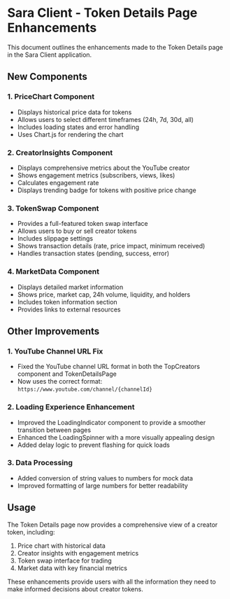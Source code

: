 # Sara Client - Token Details Page Enhancements

This document outlines the enhancements made to the Token Details page in the Sara Client application.

## New Components

### 1. PriceChart Component
- Displays historical price data for tokens
- Allows users to select different timeframes (24h, 7d, 30d, all)
- Includes loading states and error handling
- Uses Chart.js for rendering the chart

### 2. CreatorInsights Component
- Displays comprehensive metrics about the YouTube creator
- Shows engagement metrics (subscribers, views, likes)
- Calculates engagement rate
- Displays trending badge for tokens with positive price change

### 3. TokenSwap Component
- Provides a full-featured token swap interface
- Allows users to buy or sell creator tokens
- Includes slippage settings
- Shows transaction details (rate, price impact, minimum received)
- Handles transaction states (pending, success, error)

### 4. MarketData Component
- Displays detailed market information
- Shows price, market cap, 24h volume, liquidity, and holders
- Includes token information section
- Provides links to external resources

## Other Improvements

### 1. YouTube Channel URL Fix
- Fixed the YouTube channel URL format in both the TopCreators component and TokenDetailsPage
- Now uses the correct format: `https://www.youtube.com/channel/{channelId}`

### 2. Loading Experience Enhancement
- Improved the LoadingIndicator component to provide a smoother transition between pages
- Enhanced the LoadingSpinner with a more visually appealing design
- Added delay logic to prevent flashing for quick loads

### 3. Data Processing
- Added conversion of string values to numbers for mock data
- Improved formatting of large numbers for better readability

## Usage

The Token Details page now provides a comprehensive view of a creator token, including:

1. Price chart with historical data
2. Creator insights with engagement metrics
3. Token swap interface for trading
4. Market data with key financial metrics

These enhancements provide users with all the information they need to make informed decisions about creator tokens. 
